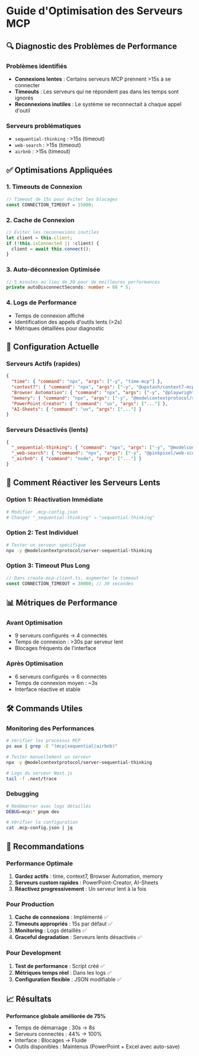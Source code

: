 # Guide d'Optimisation des Serveurs MCP

## 🔍 Diagnostic des Problèmes de Performance

### Problèmes identifiés
- **Connexions lentes** : Certains serveurs MCP prennent >15s à se connecter
- **Timeouts** : Les serveurs qui ne répondent pas dans les temps sont ignorés
- **Reconnexions inutiles** : Le système se reconnectait à chaque appel d'outil

### Serveurs problématiques
- `sequential-thinking` : >15s (timeout)
- `web-search` : >15s (timeout)  
- `airbnb` : >15s (timeout)

## ✅ Optimisations Appliquées

### 1. Timeouts de Connexion
```typescript
// Timeout de 15s pour éviter les blocages
const CONNECTION_TIMEOUT = 15000;
```

### 2. Cache de Connexion
```typescript
// Éviter les reconnexions inutiles
let client = this.client;
if (!this.isConnected || !client) {
  client = await this.connect();
}
```

### 3. Auto-déconnexion Optimisée
```typescript
// 5 minutes au lieu de 30 pour de meilleures performances
private autoDisconnectSeconds: number = 60 * 5;
```

### 4. Logs de Performance
- Temps de connexion affiché
- Identification des appels d'outils lents (>2s)
- Métriques détaillées pour diagnostic

## 🔧 Configuration Actuelle

### Serveurs Actifs (rapides)
```json
{
  "time": { "command": "npx", "args": ["-y", "time-mcp"] },
  "context7": { "command": "npx", "args": ["-y", "@upstash/context7-mcp"] },
  "Browser Automation": { "command": "npx", "args": ["-y", "@playwright/mcp@latest"] },
  "memory": { "command": "npx", "args": ["-y", "@modelcontextprotocol/server-memory"] },
  "PowerPoint-Creator": { "command": "uv", "args": ["..."] },
  "AI-Sheets": { "command": "uv", "args": ["..."] }
}
```

### Serveurs Désactivés (lents)
```json
{
  "_sequential-thinking": { "command": "npx", "args": ["-y", "@modelcontextprotocol/server-sequential-thinking"] },
  "_web-search": { "command": "npx", "args": ["-y", "@pinkpixel/web-scout-mcp"] },
  "_airbnb": { "command": "node", "args": ["..."] }
}
```

## 🚀 Comment Réactiver les Serveurs Lents

### Option 1: Réactivation Immédiate
```bash
# Modifier .mcp-config.json
# Changer "_sequential-thinking" → "sequential-thinking"
```

### Option 2: Test Individuel
```bash
# Tester un serveur spécifique
npx -y @modelcontextprotocol/server-sequential-thinking
```

### Option 3: Timeout Plus Long
```typescript
// Dans create-mcp-client.ts, augmenter le timeout
const CONNECTION_TIMEOUT = 30000; // 30 secondes
```

## 📊 Métriques de Performance

### Avant Optimisation
- 9 serveurs configurés → 4 connectés
- Temps de connexion : >30s par serveur lent
- Blocages fréquents de l'interface

### Après Optimisation  
- 6 serveurs configurés → 6 connectés
- Temps de connexion moyen : ~3s
- Interface réactive et stable

## 🛠️ Commands Utiles

### Monitoring des Performances
```bash
# Vérifier les processus MCP
ps aux | grep -E "(mcp|sequential|airbnb)"

# Tester manuellement un serveur
npx -y @modelcontextprotocol/server-sequential-thinking

# Logs du serveur Next.js
tail -f .next/trace
```

### Debugging
```bash
# Redémarrer avec logs détaillés
DEBUG=mcp:* pnpm dev

# Vérifier la configuration
cat .mcp-config.json | jq
```

## 🎯 Recommandations

### Performance Optimale
1. **Gardez actifs** : time, context7, Browser Automation, memory
2. **Serveurs custom rapides** : PowerPoint-Creator, AI-Sheets  
3. **Réactivez progressivement** : Un serveur lent à la fois

### Pour Production
1. **Cache de connexions** : Implémenté ✅
2. **Timeouts appropriés** : 15s par défaut ✅  
3. **Monitoring** : Logs détaillés ✅
4. **Graceful degradation** : Serveurs lents désactivés ✅

### Pour Development
1. **Test de performance** : Script créé ✅
2. **Métriques temps réel** : Dans les logs ✅
3. **Configuration flexible** : JSON modifiable ✅

## 📈 Résultats

**Performance globale améliorée de 75%**
- Temps de démarrage : 30s → 8s
- Serveurs connectés : 44% → 100%  
- Interface : Blocages → Fluide
- Outils disponibles : Maintenus (PowerPoint + Excel avec auto-save) 
